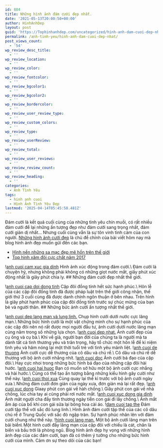 ```yaml
---
id: 884
title: Những hình ảnh đám cưới đẹp nhất.
date: '2021-05-13T20:00:50+00:00'
author: HinhAnhDep
layout: post
guid: 'https://Tophinhanhdep.com/uncategorized/hinh-anh-dam-cuoi-dep-nhat/'
permalink: /anh-tinh-yeu/hinh-anh-dam-cuoi-dep-nhat/
post_views_count:
  - '54'
wp_review_desc_title:
  - ''
wp_review_location:
  - ''
wp_review_color:
  - ''
wp_review_fontcolor:
  - ''
wp_review_bgcolor1:
  - ''
wp_review_bgcolor2:
  - ''
wp_review_bordercolor:
  - ''
wp_review_user_review_type:
  - ''
wp_review_custom_colors:
  - ''
wp_review_type:
  - ''
wp_review_userReview:
  - ''
wp_review_total:
  - ''
wp_review_user_reviews:
  - ''
wp_review_review_count:
  - ''
wp_review_heading:
  - ''
categories:
  - Ảnh Tình Yêu
tags:
  - hinh anh cuoi
  - Hình Ảnh Tình Yêu Đẹp
lastmod: '2025-04-14T05:45:58.481Z'
---
```

Đám cưới là kết quả cuối cùng của những tình yêu chín muồi, có rất nhiều đám cưới để lại những ấn tượng đẹp như đám cưới sang trọng nhất, đám cưới giản dị nhất... Nhưng cuối cùng vẫn là sự tôn vinh tình cảm của con người. [Những hình ảnh cưới đẹp](https://tophinhanhdep.com/anh-tinh-yeu/hinh-anh-dam-cuoi-dep-nhat/) là chủ đề chính của bài viết hôm nay mà blog hình ảnh đẹp muốn gửi đến các bạn.

- [Hình nền những sa mạc đẹp mê hồn trên thế giới](https://tophinhanhdep.com/hinh-nen-dep/hinh-nen-sa-mac-dep/)
- [Top hình xăm đôi cực chất năm 2017](https://tophinhanhdep.com/hinh-xam-dep/hinh-xam-dep-cho-cac-cap-tinh-nhan/)

\![anh cuoi cam xuc gia dinh](https://tophinhanhdep.com/wp-content/uploads/2021/03/anh-cuoi-cam-xuc-gia-dinh.jpg) Hình ảnh xúc động trong đám cưới.\ Đám cưới là chuyện hỷ, nhưng không phải không có những giọt nước mắt, giấy phút xúc động nhất là giây phút chia ly. ## Những đám cưới đẹp nhất thế giới.

\![anh cuoi cap doi dong tinh](https://tophinhanhdep.com/wp-content/uploads/2021/03/anh-cuoi-cap-doi-dong-tinh.jpg) Cặp đôi đồng tính hết sức hạnh phúc.\ Hôn lễ của các cặp đôi đồng tính đã được pháp luật trên thế giới công nhận, thế giới thứ 3 cuối cùng đã được danh chính ngôn thuận ở bên nhau. Trên hình là giây phút hạnh phúc của cặp đôi đồng tính trước sự chúc mừng của bạn bè và người thân. ## Những bức ảnh cưới ấn tượng nhất thế giới.

\![anh cuoi dep lang man và lung linh.](https://tophinhanhdep.com/wp-content/uploads/2021/03/anh-cuoi-dep-lang-man-va-lung-linh.jpg) Chụp hình cưới dưới nước cực lãng mạn.\ Những bức hình cưới là một vật chứng minh cho sự hạnh phúc của các cặp đôi nên nó rất được mọi người đầu tư, ảnh cưới dưới nước lãng mạn củng nằm trong số những lựa chọn. \![anh cuoi dep nhat.](https://tophinhanhdep.com/wp-content/uploads/2021/03/anh-cuoi-dep-nhat.jpg) Ảnh cưới đẹp của cụ ông và cụ bà.\ Khi về già, người bạn đời của chúng ta là người mà ta dành tất cả tình thương yêu và trân trọng, hãy tổ chức một hôn lễ để kỉ niệm tình yêu và hâm nóng lại một thời tuổi trẻ với tình yêu mãnh liệt. \![anh cuoi de thuong](https://tophinhanhdep.com/wp-content/uploads/2021/03/anh-cuoi-de-thuong.jpg) Ảnh cưới cực dễ thương của cô dâu và chú rể.\ Cô dâu và chú rể dễ thương với bộ ảnh cưới nhắng nhít. \![anh cuoi doc](https://tophinhanhdep.com/wp-content/uploads/2021/03/anh-cuoi-doc.jpg) Ảnh cưới bá đạo của cặp đôi.\ Hay cực nhoi trong những bức hình bá đạo của những cặp đôi hài hước. \![anh cuoi hai huoc](https://tophinhanhdep.com/wp-content/uploads/2021/03/anh-cuoi-hai-huoc.jpg) Bạn có muốn sở hữu một bộ ảnh cưới cực nhắng và hài hước.\ Củng có thể tạo ấn tượng bằng những kiểu hình gây cười như thế này. \![anh cuoi thoi xua](https://tophinhanhdep.com/wp-content/uploads/2021/03/anh-cuoi-thoi-xua.jpg) Cùng quay lại thế kỉ trước với bộ ảnh cưới ngày xưa.\ Những đám cưới đơn giản của ngày xưa, đơn giản mà lại rất đẹp. \![anh cuoi xuc dong](https://tophinhanhdep.com/wp-content/uploads/2021/03/anh-cuoi-xuc-dong.jpg) Giaay phút con gái về hàh chồng.\ Giây phút con gái về nhà chồng, lúc chia tay ai củng phải rơi nước mắt. \![anh cuoi xuc dong gia dinh](https://tophinhanhdep.com/wp-content/uploads/2021/03/anh-cuoi-xuc-dong-gia-dinh.jpg) Ánh măt người cha đầy tình thương ngày tiễn con gái đi lấy chồng.\ Ánh mắt ấm áp cúa bố khi con gái sửa lại bông hoa cài áo. \![dam cuoi tap the](https://tophinhanhdep.com/wp-content/uploads/2021/03/dam-cuoi-tap-the.jpg) Đám cưới tập thể với sắc đỏ lung linh.\ Hình ảnh đám cưới tập thể của các cô dâu chú rể ở Trung Quốc với sắc đỏ ngập tràn. Sự hạnh phúc nhân lên với đám cưới chung như thế này. \![hinh cuoi lang man.](https://tophinhanhdep.com/wp-content/uploads/2021/03/hinh-cuoi-dep-lang-man.jpg) Một bộ ảnh cưới lãng mạn trên bãi biển\ Một hình cưới đầy lãng mạn của cặp đôi với chiếu là cát, chăn là biển và bầu trời là phòng ngủ. Blog hình ảnh đẹp hy vọng với những hình ảnh đẹp của các đám cưới, bạn đã có thêm ý tưởng cho những bức hình cưới của mình. Cảm ơn sự theo dõi của các bạn!
